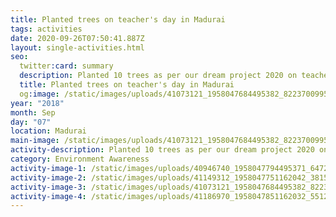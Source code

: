 ```yaml
---
title: Planted trees on teacher's day in Madurai
tags: activities
date: 2020-09-26T07:50:41.887Z
layout: single-activities.html
seo:
  twitter:card: summary
  description: Planted 10 trees as per our dream project 2020 on teacher's day special
  title: Planted trees on teacher's day in Madurai
  og:image: /static/images/uploads/41073121_1958047684495382_8223700995503292416_n_1958047681162049.jpg
year: "2018"
month: Sep
day: "07"
location: Madurai
main-image: /static/images/uploads/41073121_1958047684495382_8223700995503292416_n_1958047681162049.jpg
activity-description: Planted 10 trees as per our dream project 2020 on teacher's day special
category: Environment Awareness
activity-image-1: /static/images/uploads/40946740_1958047794495371_6472660953686081536_n_1958047791162038.jpg
activity-image-2: /static/images/uploads/41149312_1958047751162042_3815593012407304192_n_1958047747828709.jpg
activity-image-3: /static/images/uploads/41073121_1958047684495382_8223700995503292416_n_1958047681162049.jpg
activity-image-4: /static/images/uploads/41186970_1958047851162032_5512383511287300096_n_1958047847828699.jpg
---
```

